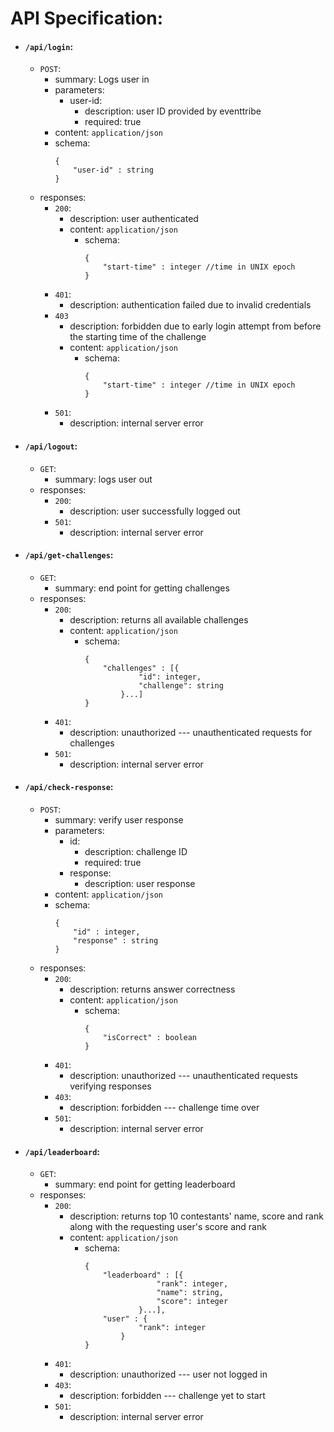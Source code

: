 # API Specification:

* #### `/api/login`:
	* `POST`:
		* summary: Logs user in
		* parameters:
			* user-id:
				* description: user ID provided by eventtribe
				* required: true
		* content: `application/json`
		* schema:
			```
			{
				"user-id" : string
			}
			```
	* responses:
		* `200`:
			* description: user authenticated
			* content: `application/json`
				* schema:
					```
					{
						"start-time" : integer //time in UNIX epoch
					}
					```
		* `401`:
			* description: authentication failed due to invalid
			credentials
		* `403`
			* description: forbidden due to early login attempt from before
			the starting time of the challenge
			* content: `application/json`
				* schema:
					```
					{
						"start-time" : integer //time in UNIX epoch
					}
					```
		* `501`:
			* description: internal server error

* #### `/api/logout`:
	* `GET`:
		* summary: logs user out
	* responses:
		* `200`:
			* description: user successfully logged out
		* `501`:
			* description: internal server error

* #### `/api/get-challenges`:
	* `GET`:
		* summary: end point for getting challenges
	* responses:
		* `200`:
			* description: returns all available challenges
			* content: `application/json`
				* schema:
					```
					{
						"challenges" : [{
								"id": integer,
								"challenge": string
							}...]
					}
					```
		* `401`:
			* description: unauthorized --- unauthenticated requests for challenges
		* `501`:
			* description: internal server error

* #### `/api/check-response`:
	* `POST`:
		* summary: verify user response
		* parameters:
			* id:
				* description: challenge ID 
				* required: true
			* response:
				* description: user response
		* content: `application/json`
		* schema:
			```
			{
				"id" : integer,
				"response" : string
			}
			```
	* responses:
		* `200`:
			* description: returns answer correctness
			* content: `application/json`
				* schema:
					```
					{
						"isCorrect" : boolean	
					}
					```
		* `401`:
			* description: unauthorized --- unauthenticated requests verifying responses
		* `403`:
			* description: forbidden --- challenge time over
		* `501`:
			* description: internal server error
* #### `/api/leaderboard`:
	* `GET`:
		* summary: end point for getting leaderboard
	* responses:
		* `200`:
			* description: returns top 10 contestants' name, score and
			rank along with the requesting user's score and rank
			* content: `application/json`
				* schema:
					```
					{
						"leaderboard" : [{
									"rank": integer,
									"name": string,
									"score": integer
								}...],
						"user" : {
								"rank": integer
							}
					}
					```
		* `401`:
			* description: unauthorized --- user not logged in
		* `403`:
			* description: forbidden --- challenge yet to start 
		* `501`:
			* description: internal server error
